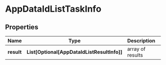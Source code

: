 # AppDataIdListTaskInfo


## Properties

| Name | Type | Description | Notes |
|------------ | ------------- | ------------- | -------------|
**result** | **List[Optional[AppDataIdListResultInfo]]** | array of results |[optional]|
